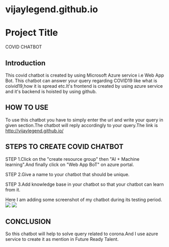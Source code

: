 # vijaylegend.github.io

# Project Title
COVID CHATBOT



## Introduction
This covid chatbot is created by using Microsoft Azure service i.e Web App Bot.
This chatbot can answer your query regarding COVID19 like what is coivid19,how it is spread etc.It's frontend is created by using azure service and it's backend is hoisted by using github.


## HOW TO USE
To use this chatbot you have to simply enter the url and write your query in given section.The chatbot will reply accordingly to your query.The link is http://vijaylegend.github.io/

## STEPS TO CREATE COVID CHATBOT
STEP 1.Click on the "create resource group" then "AI + Machine learning".And finally click on "Web App BoT" on azure portal.

STEP 2.Give a name to your chatbot that should be unique.

STEP 3.Add knowledge base in your chatbot so that your chatbot can learn from it.

Here I am adding some screenshot of my chatbot during its testing period.
![](cor.jpg)
![](cor2.jpg)
## CONCLUSION
So this chatbot will help  to solve  query related to corona.And I use azure service to create it as mention in Future Ready Talent.
